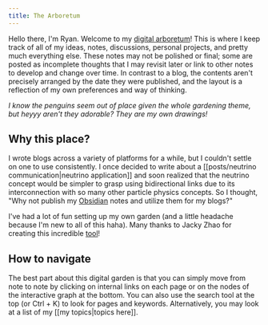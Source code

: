 ```yaml
---
title: The Arboretum
---
```

Hello there, I'm Ryan. Welcome to my [digital arboretum](https://nesslabs.com/digital-garden-set-up#:~:text=A%20digital%20garden%20is%20an,to%20be%20cultivated%20in%20public.)! This is where I keep track of all of my ideas, notes, discussions, personal projects, and pretty much everything else. These notes may not be polished or final; some are posted as incomplete thoughts that I may revisit later or link to other notes to develop and change over time. In contrast to a blog, the contents aren't precisely arranged by the date they were published, and the layout is a reflection of my own preferences and way of thinking.

*I know the penguins seem out of place given the whole gardening theme, but heyyy aren't they adorable? They are my own drawings!*

## Why this place?

I wrote blogs across a variety of platforms for a while, but I couldn't settle on one to use consistently. I once decided to write about a [[posts/neutrino communication|neutrino application]] and soon realized that the neutrino concept would be simpler to grasp using bidirectional links due to its interconnection with so many other particle physics concepts. So I thought, "Why not publish my [Obsidian](https://obsidian.md/) notes and utilize them for my blogs?"

I've had a lot of fun setting up my own garden (and a little headache because I'm new to all of this haha). Many thanks to Jacky Zhao for creating this incredible [tool](https://github.com/jackyzha0/quartz)!

## How to navigate

The best part about this digital garden is that you can simply move from note to note by clicking on internal links on each page or on the nodes of the interactive graph at the bottom. You can also use the search tool at the top (or Ctrl + K) to look for pages and keywords. Alternatively, you may look at a list of my [[my topics|topics here]].




